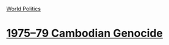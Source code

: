 [World Politics](../World%20Politics)
# [1975–79 Cambodian Genocide](1975–79%20Cambodian%20Genocide)